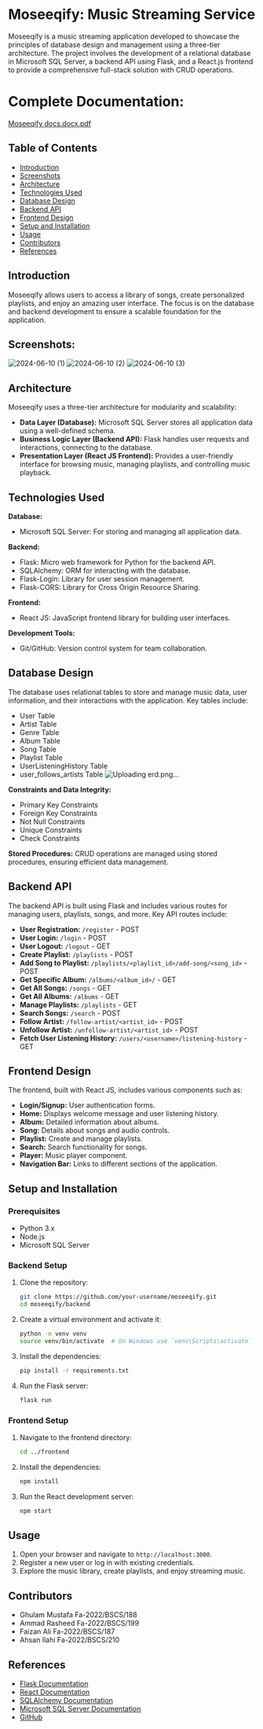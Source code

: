 # Moseeqify: Music Streaming Service

Moseeqify is a music streaming application developed to showcase the principles of database design and management using a three-tier architecture. The project involves the development of a relational database in Microsoft SQL Server, a backend API using Flask, and a React.js frontend to provide a comprehensive full-stack solution with CRUD operations.

# Complete Documentation: 
[Moseeqify docs.docx.pdf](https://github.com/user-attachments/files/15872102/Moseeqify.docs.docx.pdf)


## Table of Contents
- [Introduction](#introduction)
- [Screenshots](#screenshots)
- [Architecture](#architecture)
- [Technologies Used](#technologies-used)
- [Database Design](#database-design)
- [Backend API](#backend-api)
- [Frontend Design](#frontend-design)
- [Setup and Installation](#setup-and-installation)
- [Usage](#usage)
- [Contributors](#contributors)
- [References](#references)

## Introduction
Moseeqify allows users to access a library of songs, create personalized playlists, and enjoy an amazing user interface. The focus is on the database and backend development to ensure a scalable foundation for the application.

## Screenshots:
![2024-06-10 (1)](https://github.com/Musxeto/Moseeqify/assets/138971833/2aa84ca7-ecd0-4ff0-9906-d431ce856ad4)
![2024-06-10 (2)](https://github.com/Musxeto/Moseeqify/assets/138971833/e486fdd7-29e4-4043-abeb-69615c2eae5b)
![2024-06-10 (3)](https://github.com/Musxeto/Moseeqify/assets/138971833/b797534e-3fad-4df2-b110-bb7d42bb6df4)


## Architecture
Moseeqify uses a three-tier architecture for modularity and scalability:

- **Data Layer (Database):** Microsoft SQL Server stores all application data using a well-defined schema.
- **Business Logic Layer (Backend API):** Flask handles user requests and interactions, connecting to the database.
- **Presentation Layer (React JS Frontend):** Provides a user-friendly interface for browsing music, managing playlists, and controlling music playback.

## Technologies Used
**Database:**
- Microsoft SQL Server: For storing and managing all application data.

**Backend:**
- Flask: Micro web framework for Python for the backend API.
- SQLAlchemy: ORM for interacting with the database.
- Flask-Login: Library for user session management.
- Flask-CORS: Library for Cross Origin Resource Sharing.

**Frontend:**
- React JS: JavaScript frontend library for building user interfaces.

**Development Tools:**
- Git/GitHub: Version control system for team collaboration.

## Database Design
The database uses relational tables to store and manage music data, user information, and their interactions with the application. Key tables include:

- User Table
- Artist Table
- Genre Table
- Album Table
- Song Table
- Playlist Table
- UserListeningHistory Table
- user_follows_artists Table
![Uploading erd.png…]()

**Constraints and Data Integrity:**
- Primary Key Constraints
- Foreign Key Constraints
- Not Null Constraints
- Unique Constraints
- Check Constraints

**Stored Procedures:**
CRUD operations are managed using stored procedures, ensuring efficient data management.

## Backend API
The backend API is built using Flask and includes various routes for managing users, playlists, songs, and more. Key API routes include:

- **User Registration:** `/register` - POST
- **User Login:** `/login` - POST
- **User Logout:** `/logout` - GET
- **Create Playlist:** `/playlists` - POST
- **Add Song to Playlist:** `/playlists/<playlist_id>/add-song/<song_id>` - POST
- **Get Specific Album:** `/albums/<album_id>/` - GET
- **Get All Songs:** `/songs` - GET
- **Get All Albums:** `/albums` - GET
- **Manage Playlists:** `/playlists` - GET
- **Search Songs:** `/search` - POST
- **Follow Artist:** `/follow-artist/<artist_id>` - POST
- **Unfollow Artist:** `/unfollow-artist/<artist_id>` - POST
- **Fetch User Listening History:** `/users/<username>/listening-history` - GET

## Frontend Design
The frontend, built with React JS, includes various components such as:

- **Login/Signup:** User authentication forms.
- **Home:** Displays welcome message and user listening history.
- **Album:** Detailed information about albums.
- **Song:** Details about songs and audio controls.
- **Playlist:** Create and manage playlists.
- **Search:** Search functionality for songs.
- **Player:** Music player component.
- **Navigation Bar:** Links to different sections of the application.

## Setup and Installation
### Prerequisites
- Python 3.x
- Node.js
- Microsoft SQL Server

### Backend Setup
1. Clone the repository:
    ```bash
    git clone https://github.com/your-username/moseeqify.git
    cd moseeqify/backend
    ```
2. Create a virtual environment and activate it:
    ```bash
    python -m venv venv
    source venv/bin/activate  # On Windows use `venv\Scripts\activate`
    ```
3. Install the dependencies:
    ```bash
    pip install -r requirements.txt
    ```
4. Run the Flask server:
    ```bash
    flask run
    ```

### Frontend Setup
1. Navigate to the frontend directory:
    ```bash
    cd ../frontend
    ```
2. Install the dependencies:
    ```bash
    npm install
    ```
3. Run the React development server:
    ```bash
    npm start
    ```

## Usage
1. Open your browser and navigate to `http://localhost:3000`.
2. Register a new user or log in with existing credentials.
3. Explore the music library, create playlists, and enjoy streaming music.

## Contributors
- Ghulam Mustafa Fa-2022/BSCS/188
- Ammad Rasheed Fa-2022/BSCS/199
- Faizan Ali Fa-2022/BSCS/187
- Ahsan Ilahi Fa-2022/BSCS/210

## References
- [Flask Documentation](https://flask.palletsprojects.com/)
- [React Documentation](https://reactjs.org/)
- [SQLAlchemy Documentation](https://www.sqlalchemy.org/)
- [Microsoft SQL Server Documentation](https://docs.microsoft.com/en-us/sql/sql-server/)
- [GitHub](https://github.com/)
